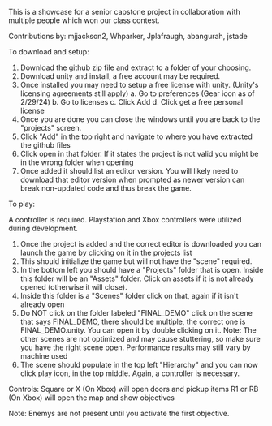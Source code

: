 This is a showcase for a senior capstone project in collaboration with multiple people which won our class contest.

Contributions by:
mjjackson2,
Whparker,
Jplafraugh,
abangurah,
jstade

To download and setup:
1. Download the github zip file and extract to a folder of your choosing.
2. Download unity and install, a free account may be required. 
3. Once installed you may need to setup a free license with unity. (Unity's licensing agreements still apply)
	a. Go to preferences (Gear icon as of 2/29/24)
	b. Go to licenses
	c. Click Add
	d. Click get a free personal license 
4. Once you are done you can close the windows until you are back to the "projects" screen.
5. Click "Add" in the top right and navigate to where you have extracted the github files
6. Click open in that folder. If it states the project is not valid you might be in the wrong folder when opening
7. Once added it should list an editor version. You will likely need to download that editor version when prompted as newer version can break non-updated code and thus break the game.

To play:

A controller is required. Playstation and Xbox controllers were utilized during development.

1. Once the project is added and the correct editor is downloaded you can launch the game by clicking on it in the projects list
2. This should initialize the game but will not have the "scene" required.
3. In the bottom left you should have a "Projects" folder that is open. Inside this folder will be an "Assets" folder. Click on assets if it is not already opened (otherwise it will close).
3. Inside this folder is a "Scenes" folder click on that, again if it isn't already open
4. Do NOT click on the folder labeled "FINAL_DEMO" click on the scene that says FINAL_DEMO, there should be multiple, the correct one is FINAL_DEMO.unity. You can open it by double clicking on it.
	Note: The other scenes are not optimized and may cause stuttering, so make sure you have the right scene open. Performance 	results may still vary by machine used
5. The scene should populate in the top left "Hierarchy" and you can now click play icon, in the top middle. Again, a controller is necessary.

Controls:
Square or X (On Xbox) will open doors and pickup items
R1 or RB (On Xbox) will open the map and show objectives

Note: Enemys are not present until you activate the first objective.